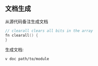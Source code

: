 ## 文档生成

从源代码备注生成文档

```v
// clearall clears all bits in the array
fn clearall() {
}
```

生成文档:

```shell
v doc path/to/module
```

